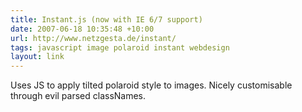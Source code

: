 ```yaml
---
title: Instant.js (now with IE 6/7 support)
date: 2007-06-18 10:35:48 +10:00
url: http://www.netzgesta.de/instant/
tags: javascript image polaroid instant webdesign
layout: link
---
```

Uses JS to apply tilted polaroid style to images. Nicely customisable through evil parsed classNames.
